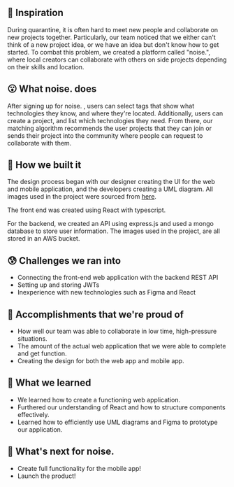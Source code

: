 ## 💫 Inspiration 

During quarantine, it is often hard to meet new people and collaborate on new projects together. Particularly, our team noticed that we either can't think of a new project idea, or we have an idea but don't know how to get started. To combat this problem, we created a platform called "noise.", where local creators can collaborate with others on side projects depending on their skills and location. 

## 😮 What noise. does

After signing up for noise. , users can select tags that show what technologies they know, and where they're located. Additionally, users can create a project, and list which technologies they need. From there, our matching algorithm recommends the user projects that they can join or sends their project into the community where people can request to collaborate with them.

## 🔨 How we built it

The design process began with our designer creating the UI for the web and mobile application, and the developers creating a UML diagram. All images used in the project were sourced from [here](https://www.figma.com/file/0AnfgxBYXR7VE7HRA7pKYI/SALY-3D-Illustration-Pack-Community?node-id=7%3A4). 

The front end was created using React with typescript.

For the backend, we created an API using express.js and used a mongo database to store user information. The images used in the project, are all stored in an AWS bucket.

## 😰 Challenges we ran into

- Connecting the front-end web application with the backend REST API
- Setting up and storing JWTs
- Inexperience with new technologies such as Figma and React

## 😤 Accomplishments that we're proud of
- How well our team was able to collaborate in low time, high-pressure situations.
- The amount of the actual web application that we were able to complete and get function.
- Creating the design for both the web app and mobile app.

## 🧠 What we learned
- We learned how to create a functioning web application.
- Furthered our understanding
of React and how to structure components effectively.
- Learned how to efficiently use UML diagrams and Figma to prototype our application.

## 💜 What's next for noise.
- Create full functionality for the mobile app!
- Launch the product!

